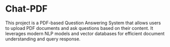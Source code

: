 # Chat-PDF

This project is a PDF-based Question Answering System that allows users to upload PDF documents and ask questions based on their content. It leverages modern NLP models and vector databases for efficient document understanding and query response.
